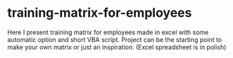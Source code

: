 # training-matrix-for-employees
Here I present training matrix for employees made in excel with some automatic option and short VBA script. Project can be the starting point to make your own matrix or just an inspiration. (Excel spreadsheet is in polish)
